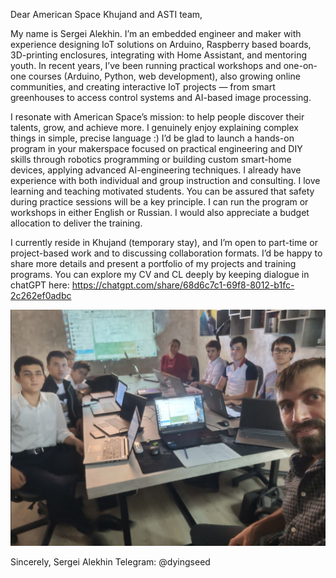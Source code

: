 Dear American Space Khujand and ASTI team,

My name is Sergei Alekhin. I’m an embedded engineer and maker with experience designing IoT solutions on Arduino, Raspberry based boards, 3D-printing enclosures, integrating with Home Assistant, and mentoring youth. In recent years, I’ve been running practical workshops and one-on-one courses (Arduino, Python, web development), also growing online  communities, and creating interactive IoT projects — from smart greenhouses to access control systems and AI-based image processing.

I resonate with American Space’s mission: to help people discover their talents, grow, and achieve more. I genuinely enjoy explaining complex things in simple, precise language :) I’d be glad to launch a hands-on program in your makerspace focused on practical engineering and DIY skills through robotics programming or building custom smart-home devices, applying advanced AI-engineering techniques. I already have experience with both individual and group instruction and consulting. I love learning and teaching motivated students. You can be assured that safety during practice sessions will be a key principle. I can run the program or workshops in either English or Russian. I would also appreciate a budget allocation to deliver the training.

I currently reside in Khujand (temporary stay), and I’m open to part-time or project-based work and to discussing collaboration formats. I’d be happy to share more details and present a portfolio of my projects and training programs.
You can explore my CV and CL deeply by keeping dialogue in chatGPT here: https://chatgpt.com/share/68d6c7c1-69f8-8012-b1fc-2c262ef0adbc

![in a programming lesson](teacher.png)

Sincerely,
Sergei Alekhin
Telegram: @dyingseed

